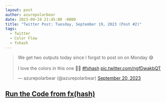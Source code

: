 ```yaml
---
layout: post
author: azurepolarbear
date: 2023-09-19 21:45:00 -0000
title: "Twitter Post: Tuesday, September 19, 2023 (Post #2)"
tags: 
  - Twitter
  - Color Flow
  - fxhash
---
```


<blockquote class="twitter-tweet"><p lang="en" dir="ltr">We get two outputs today since I forgot to post on on Monday 😅<br><br>I love the colors in this one 💙💜 <a href="https://twitter.com/hashtag/fxhash?src=hash&amp;ref_src=twsrc%5Etfw">#fxhash</a> <a href="https://t.co/ngfDwakbQT">pic.twitter.com/ngfDwakbQT</a></p>&mdash; azurepolarbear (@azurepolarbear) <a href="https://twitter.com/azurepolarbear/status/1704325893781414149?ref_src=twsrc%5Etfw">September 20, 2023</a></blockquote> <script async src="https://platform.twitter.com/widgets.js" charset="utf-8"></script>

## <a href="https://gateway.fxhash2.xyz/ipfs/QmPedWAC1hY8RHXhwzzdkKrj9vBh4fxVW3aVLX6t1V9oDg/?fxhash=oogBTM55c1UfBFFaBRRLBi19XWnzReyp7uVheZNHCvfVYxKH1Na&fxiteration=81" target="_blank" rel="noopener noreferrer">Run the Code from fx(hash)</a>
